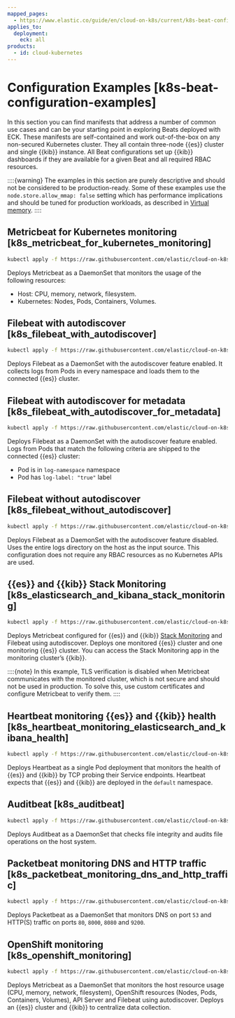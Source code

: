 ```yaml
---
mapped_pages:
  - https://www.elastic.co/guide/en/cloud-on-k8s/current/k8s-beat-configuration-examples.html
applies_to:
  deployment:
    eck: all
products:
  - id: cloud-kubernetes
---
```


# Configuration Examples [k8s-beat-configuration-examples]

In this section you can find manifests that address a number of common use cases and can be your starting point in exploring Beats deployed with ECK. These manifests are self-contained and work out-of-the-box on any non-secured Kubernetes cluster. They all contain three-node {{es}} cluster and single {{kib}} instance. All Beat configurations set up {{kib}} dashboards if they are available for a given Beat and all required RBAC resources.

::::{warning}
The examples in this section are purely descriptive and should not be considered to be production-ready. Some of these examples use the `node.store.allow_mmap: false` setting which has performance implications and should be tuned for production workloads, as described in [Virtual memory](virtual-memory.md).
::::


## Metricbeat for Kubernetes monitoring [k8s_metricbeat_for_kubernetes_monitoring]

```sh subs=true
kubectl apply -f https://raw.githubusercontent.com/elastic/cloud-on-k8s/{{eck_release_branch}}/config/recipes/beats/metricbeat_hosts.yaml
```

Deploys Metricbeat as a DaemonSet that monitors the usage of the following resources:

* Host: CPU, memory, network, filesystem.
* Kubernetes: Nodes, Pods, Containers, Volumes.


## Filebeat with autodiscover [k8s_filebeat_with_autodiscover]

```sh subs=true
kubectl apply -f https://raw.githubusercontent.com/elastic/cloud-on-k8s/{{eck_release_branch}}/config/recipes/beats/filebeat_autodiscover.yaml
```

Deploys Filebeat as a DaemonSet with the autodiscover feature enabled. It collects logs from Pods in every namespace and loads them to the connected {{es}} cluster.


## Filebeat with autodiscover for metadata [k8s_filebeat_with_autodiscover_for_metadata]

```sh subs=true
kubectl apply -f https://raw.githubusercontent.com/elastic/cloud-on-k8s/{{eck_release_branch}}/config/recipes/beats/filebeat_autodiscover_by_metadata.yaml
```

Deploys Filebeat as a DaemonSet with the autodiscover feature enabled. Logs from Pods that match the following criteria are shipped to the connected {{es}} cluster:

* Pod is in `log-namespace` namespace
* Pod has `log-label: "true"` label


## Filebeat without autodiscover [k8s_filebeat_without_autodiscover]

```sh subs=true
kubectl apply -f https://raw.githubusercontent.com/elastic/cloud-on-k8s/{{eck_release_branch}}/config/recipes/beats/filebeat_no_autodiscover.yaml
```

Deploys Filebeat as a DaemonSet with the autodiscover feature disabled. Uses the entire logs directory on the host as the input source. This configuration does not require any RBAC resources as no Kubernetes APIs are used.


## {{es}} and {{kib}} Stack Monitoring [k8s_elasticsearch_and_kibana_stack_monitoring]

```sh subs=true
kubectl apply -f https://raw.githubusercontent.com/elastic/cloud-on-k8s/{{eck_release_branch}}/config/recipes/beats/stack_monitoring.yaml
```

Deploys Metricbeat configured for {{es}} and {{kib}} [Stack Monitoring](/deploy-manage/monitor/monitoring-data/visualizing-monitoring-data.md) and Filebeat using autodiscover. Deploys one monitored {{es}} cluster and one monitoring {{es}} cluster. You can access the Stack Monitoring app in the monitoring cluster’s {{kib}}.

::::{note}
In this example, TLS verification is disabled when Metricbeat communicates with the monitored cluster, which is not secure and should not be used in production. To solve this, use custom certificates and configure Metricbeat to verify them.
::::



## Heartbeat monitoring {{es}} and {{kib}} health [k8s_heartbeat_monitoring_elasticsearch_and_kibana_health]

```sh subs=true
kubectl apply -f https://raw.githubusercontent.com/elastic/cloud-on-k8s/{{eck_release_branch}}/config/recipes/beats/heartbeat_es_kb_health.yaml
```

Deploys Heartbeat as a single Pod deployment that monitors the health of {{es}} and {{kib}} by TCP probing their Service endpoints. Heartbeat expects that {{es}} and {{kib}} are deployed in the `default` namespace.


## Auditbeat [k8s_auditbeat]

```sh subs=true
kubectl apply -f https://raw.githubusercontent.com/elastic/cloud-on-k8s/{{eck_release_branch}}/config/recipes/beats/auditbeat_hosts.yaml
```

Deploys Auditbeat as a DaemonSet that checks file integrity and audits file operations on the host system.


## Packetbeat monitoring DNS and HTTP traffic [k8s_packetbeat_monitoring_dns_and_http_traffic]

```sh subs=true
kubectl apply -f https://raw.githubusercontent.com/elastic/cloud-on-k8s/{{eck_release_branch}}/config/recipes/beats/packetbeat_dns_http.yaml
```

Deploys Packetbeat as a DaemonSet that monitors DNS on port `53` and HTTP(S) traffic on ports `80`, `8000`, `8080` and `9200`.


## OpenShift monitoring [k8s_openshift_monitoring]

```sh subs=true
kubectl apply -f https://raw.githubusercontent.com/elastic/cloud-on-k8s/{{eck_release_branch}}/config/recipes/beats/openshift_monitoring.yaml
```

Deploys Metricbeat as a DaemonSet that monitors the host resource usage (CPU, memory, network, filesystem), OpenShift resources (Nodes, Pods, Containers, Volumes), API Server and Filebeat using autodiscover. Deploys an {{es}} cluster and {{kib}} to centralize data collection.
